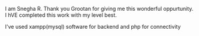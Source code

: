 I am Snegha R. Thank you Grootan for giving me this wonderful oppurtunity. I hVE completed this work with my level best.

I've used xampp(mysql) software for backend and php for connectivity
